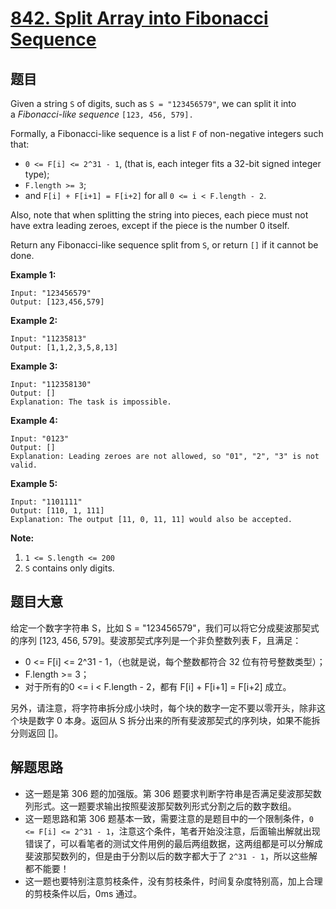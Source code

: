 # [842. Split Array into Fibonacci Sequence](https://leetcode.com/problems/split-array-into-fibonacci-sequence/)


## 题目

Given a string `S` of digits, such as `S = "123456579"`, we can split it into a *Fibonacci-like sequence* `[123, 456, 579].`

Formally, a Fibonacci-like sequence is a list `F` of non-negative integers such that:

- `0 <= F[i] <= 2^31 - 1`, (that is, each integer fits a 32-bit signed integer type);
- `F.length >= 3`;
- and `F[i] + F[i+1] = F[i+2]` for all `0 <= i < F.length - 2`.

Also, note that when splitting the string into pieces, each piece must not have extra leading zeroes, except if the piece is the number 0 itself.

Return any Fibonacci-like sequence split from `S`, or return `[]` if it cannot be done.

**Example 1:**

    Input: "123456579"
    Output: [123,456,579]

**Example 2:**

    Input: "11235813"
    Output: [1,1,2,3,5,8,13]

**Example 3:**

    Input: "112358130"
    Output: []
    Explanation: The task is impossible.

**Example 4:**

    Input: "0123"
    Output: []
    Explanation: Leading zeroes are not allowed, so "01", "2", "3" is not valid.

**Example 5:**

    Input: "1101111"
    Output: [110, 1, 111]
    Explanation: The output [11, 0, 11, 11] would also be accepted.

**Note:**

1. `1 <= S.length <= 200`
2. `S` contains only digits.


## 题目大意

给定一个数字字符串 S，比如 S = "123456579"，我们可以将它分成斐波那契式的序列 [123, 456, 579]。斐波那契式序列是一个非负整数列表 F，且满足：

- 0 <= F[i] <= 2^31 - 1，（也就是说，每个整数都符合 32 位有符号整数类型）；
- F.length >= 3；
- 对于所有的0 <= i < F.length - 2，都有 F[i] + F[i+1] = F[i+2] 成立。

另外，请注意，将字符串拆分成小块时，每个块的数字一定不要以零开头，除非这个块是数字 0 本身。返回从 S 拆分出来的所有斐波那契式的序列块，如果不能拆分则返回 []。



## 解题思路


- 这一题是第 306 题的加强版。第 306 题要求判断字符串是否满足斐波那契数列形式。这一题要求输出按照斐波那契数列形式分割之后的数字数组。
- 这一题思路和第 306 题基本一致，需要注意的是题目中的一个限制条件，`0 <= F[i] <= 2^31 - 1`，注意这个条件，笔者开始没注意，后面输出解就出现错误了，可以看笔者的测试文件用例的最后两组数据，这两组都是可以分解成斐波那契数列的，但是由于分割以后的数字都大于了 `2^31 - 1`，所以这些解都不能要！
- 这一题也要特别注意剪枝条件，没有剪枝条件，时间复杂度特别高，加上合理的剪枝条件以后，0ms 通过。

